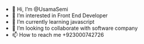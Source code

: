 - 👋 Hi, I’m @UsamaSemi
- 👀 I’m interested in Front End Developer
- 🌱 I’m currently learning javascript
- 💞️ I’m looking to collaborate with software company 
- 📫 How to reach me +923000742726

<!---
UsamaSemi/UsamaSemi is a ✨ special ✨ repository because its `README.md` (this file) appears on your GitHub profile.
You can click the Preview link to take a look at your changes.
--->
